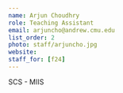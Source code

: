 ```yaml
---
name: Arjun Choudhry 
role: Teaching Assistant
email: arjuncho@andrew.cmu.edu
list_order: 2
photo: staff/arjuncho.jpg
website: 
staff_for: [f24]
---
```

SCS - MIIS